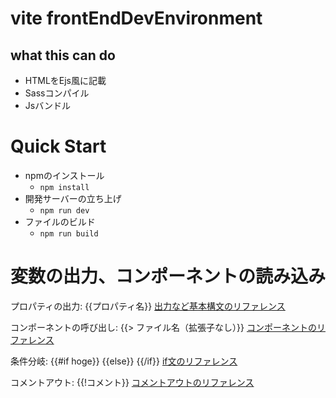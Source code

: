 # vite frontEndDevEnvironment

## what this can do
- HTMLをEjs風に記載
- Sassコンパイル
- Jsバンドル

# Quick Start
* npmのインストール
   * `npm install`
* 開発サーバーの立ち上げ
  * `npm run dev`
* ファイルのビルド
  * `npm run build`

# 変数の出力、コンポーネントの読み込み
プロパティの出力: {{プロパティ名}} 
[出力など基本構文のリファレンス](https://handlebarsjs.com/guide/expressions.html)

コンポーネントの呼び出し: {{> ファイル名（拡張子なし）}} 
[コンポーネントのリファレンス](https://handlebarsjs.com/guide/partials.html#basic-partials)

条件分岐: {{#if hoge}} {{else}} {{/if}} 
[if文のリファレンス](https://handlebarsjs.com/guide/builtin-helpers.html#if)

コメントアウト: {{!コメント}} 
[コメントアウトのリファレンス](https://handlebarsjs.com/guide/#template-comments)

